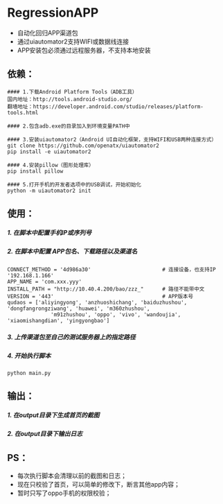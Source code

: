 # RegressionAPP
- 自动化回归APP渠道包
- 通过uiautomator2支持WIFI或数据线连接
- APP安装包必须通过远程服务器，不支持本地安装

## 依赖：
```
#### 1.下载Android Platform Tools（ADB工具）
国内地址：http://tools.android-studio.org/
翻墙地址：https://developer.android.com/studio/releases/platform-tools.html

#### 2.包含adb.exe的目录加入到环境变量PATH中

#### 3.安装uiautomator2（Android UI自动化框架，支持WIFI和USB两种连接方式）
git clone https://github.com/openatx/uiautomator2
pip install -e uiautomator2

#### 4.安装pillow（图形处理库）
pip install pillow

#### 5.打开手机的开发者选项中的USB调试，开始初始化
python -m uiautomator2 init

```

## 使用：
##### 1. 在脚本中配置手机IP或序列号
##### 2. 在脚本中配置 APP包名、下载路径以及渠道名
```
CONNECT_METHOD = '4d986a30'                       # 连接设备，也支持IP '192.168.1.166'
APP_NAME = 'com.xxx.yyy'
INSTALL_PATH = "http://10.40.4.200/bao/zzz_"      # 路径不能带中文
VERSION = '443'                                   # APP版本号
qudaos = ['aliyingyong', 'anzhuoshichang', 'baiduzhushou', 'dongfangrongziwang', 'huawei', 'm360zhushou',
              'm91zhushou', 'oppo', 'vivo', 'wandoujia', 'xiaomishangdian', 'yingyongbao']
```
##### 3. 上传渠道包至自己的测试服务器上的指定路径
##### 4. 开始执行脚本
```
python main.py

```

## 输出：
##### 1. 在output目录下生成首页的截图
##### 2. 在output目录下输出日志


## PS：
- 每次执行脚本会清理以前的截图和日志；
- 现在只校验了首页，可以简单的修改下，断言其他app内容；
- 暂时只写了oppo手机的权限校验；


